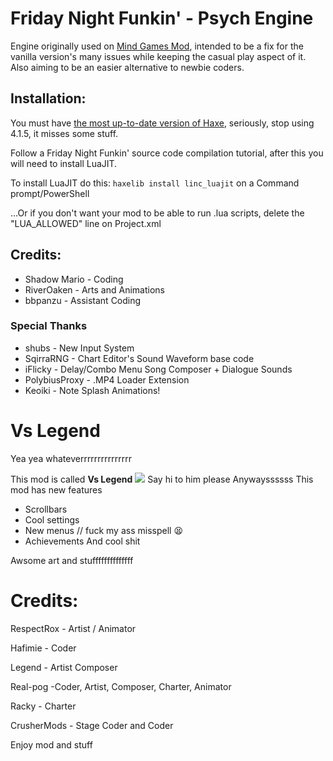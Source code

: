 # Friday Night Funkin' - Psych Engine
Engine originally used on [Mind Games Mod](https://gamebanana.com/mods/301107), intended to be a fix for the vanilla version's many issues while keeping the casual play aspect of it. Also aiming to be an easier alternative to newbie coders.

## Installation:
You must have [the most up-to-date version of Haxe](https://haxe.org/download/), seriously, stop using 4.1.5, it misses some stuff.

Follow a Friday Night Funkin' source code compilation tutorial, after this you will need to install LuaJIT.

To install LuaJIT do this: `haxelib install linc_luajit` on a Command prompt/PowerShell

...Or if you don't want your mod to be able to run .lua scripts, delete the "LUA_ALLOWED" line on Project.xml

## Credits:
* Shadow Mario - Coding
* RiverOaken - Arts and Animations
* bbpanzu - Assistant Coding

### Special Thanks
* shubs - New Input System
* SqirraRNG - Chart Editor's Sound Waveform base code
* iFlicky - Delay/Combo Menu Song Composer + Dialogue Sounds
* PolybiusProxy - .MP4 Loader Extension
* Keoiki - Note Splash Animations!

# Vs Legend

Yea yea whateverrrrrrrrrrrrrrr

This mod is called **Vs Legend**
![](https://user-images.githubusercontent.com/93828872/154289479-01935edc-ac85-4468-9f52-42805eb3aead.png)
Say hi to him please
Anywayssssss
This mod has new features
* Scrollbars
* Cool settings
* New menus // fuck my ass misspell 😫
* Achievements
And cool shit

Awsome art
and stuffffffffffffff

# Credits:
RespectRox - Artist / Animator

Hafimie - Coder

Legend - Artist Composer

Real-pog -Coder, Artist, Composer, Charter, Animator

Racky - Charter

CrusherMods - Stage Coder and Coder

Enjoy mod and stuff
